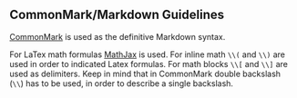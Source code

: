 ## CommonMark/Markdown Guidelines
[CommonMark](https://commonmark.org/) is used as the definitive Markdown syntax.

For LaTex math formulas [MathJax](https://www.mathjax.org) is used.
For inline math `\\(` and `\\)` are used in order to indicated Latex formulas.
For math blocks `\\[` and `\\]` are used as delimiters.
Keep in mind that in CommonMark double backslash (`\\`) has to be used,
in order to describe a single backslash.